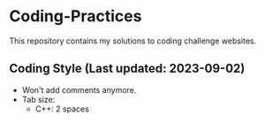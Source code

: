 # Coding-Practices
This repository contains my solutions to coding challenge websites.

## Coding Style (Last updated: 2023-09-02)
- Won't add comments anymore.
- Tab size:
  - C++: 2 spaces
